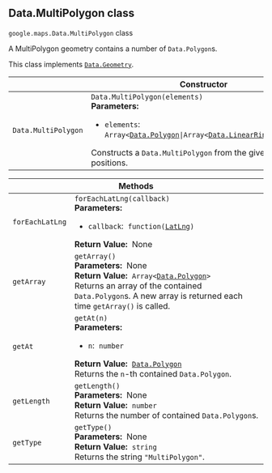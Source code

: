 <h2 id="Data.MultiPolygon"> Data.MultiPolygon class </h2><p>
<code><span itemprop="path">google.maps</span>.<span itemprop="name">Data.MultiPolygon</span></code>
class
</p><p>A MultiPolygon geometry contains a number of <code>Data.Polygon</code>s.</p><p>This class implements
<code><a href="https://github.com/amenadiel/google-maps-documentation/blob/master/docs/Data.Geometry.md">Data.Geometry</a></code>.
</p><div class="devsite-table-wrapper"><table class="constructors responsive" summary="class Data.MultiPolygon - Constructor">
<thead>
<tr><th colspan="2" id="Data.MultiPolygon.constructor">Constructor</th>
</tr></thead>
<tbody>
<tr>
<td><code><span>Data.MultiPolygon</span></code></td>
<td><div><code>Data.MultiPolygon(elements)</code></div>
<div class="desc"><strong>Parameters:</strong>&nbsp; <ul>
<li><code>elements</code>:&nbsp; <code>Array&lt;<a href="https://github.com/amenadiel/google-maps-documentation/blob/master/docs/Data.Polygon.md">Data.Polygon</a>|Array&lt;<a href="https://github.com/amenadiel/google-maps-documentation/blob/master/docs/Data.LinearRing.md">Data.LinearRing</a>|Array&lt;<a href="https://github.com/amenadiel/google-maps-documentation/blob/master/docs/LatLng.md">LatLng</a>|<a href="https://github.com/amenadiel/google-maps-documentation/blob/master/docs/LatLngLiteral.md">LatLngLiteral</a>&gt;&gt;&gt;</code></li>
</ul></div>
<div class="desc">Constructs a <code>Data.MultiPolygon</code> from the given <code>Data.Polygon</code>s or arrays of positions.</div></td>
</tr>
</tbody>
</table></div><div class="devsite-table-wrapper"><table class="methods responsive" summary="class Data.MultiPolygon - Methods">
<thead>
<tr><th colspan="2">Methods</th>
</tr></thead>
<tbody>
<tr id="Data.MultiPolygon.forEachLatLng">
<td><code><span>forEachLatLng</span></code></td>
<td><div><code>forEachLatLng(callback)</code></div>
<div class="desc"><strong>Parameters:</strong>&nbsp; <ul>
<li><code>callback</code>:&nbsp; <code>function(<a href="https://github.com/amenadiel/google-maps-documentation/blob/master/docs/LatLng.md">LatLng</a>)</code></li>
</ul></div>
<div class="desc"><strong>Return Value:</strong>&nbsp; None</div>
<div class="desc"></div></td>
</tr>
<tr id="Data.MultiPolygon.getArray">
<td><code><span>getArray</span></code></td>
<td><div><code>getArray()</code></div>
<div class="desc"><strong>Parameters:</strong>&nbsp; None</div>
<div class="desc"><strong>Return Value:</strong>&nbsp; <code>Array&lt;<a href="https://github.com/amenadiel/google-maps-documentation/blob/master/docs/Data.Polygon.md">Data.Polygon</a>&gt;</code></div>
<div class="desc">Returns an array of the contained <code>Data.Polygon</code>s. A new array is returned each time <code>getArray()</code> is called.</div></td>
</tr>
<tr id="Data.MultiPolygon.getAt">
<td><code><span>getAt</span></code></td>
<td><div><code>getAt(n)</code></div>
<div class="desc"><strong>Parameters:</strong>&nbsp; <ul>
<li><code>n</code>:&nbsp; <code>number</code></li>
</ul></div>
<div class="desc"><strong>Return Value:</strong>&nbsp; <code><a href="https://github.com/amenadiel/google-maps-documentation/blob/master/docs/Data.Polygon.md">Data.Polygon</a></code></div>
<div class="desc">Returns the <code>n</code>-th contained <code>Data.Polygon</code>.</div></td>
</tr>
<tr id="Data.MultiPolygon.getLength">
<td><code><span>getLength</span></code></td>
<td><div><code>getLength()</code></div>
<div class="desc"><strong>Parameters:</strong>&nbsp; None</div>
<div class="desc"><strong>Return Value:</strong>&nbsp; <code>number</code></div>
<div class="desc">Returns the number of contained <code>Data.Polygon</code>s.</div></td>
</tr>
<tr id="Data.MultiPolygon.getType">
<td><code><span>getType</span></code></td>
<td><div><code>getType()</code></div>
<div class="desc"><strong>Parameters:</strong>&nbsp; None</div>
<div class="desc"><strong>Return Value:</strong>&nbsp; <code>string</code></div>
<div class="desc">Returns the string <code>"MultiPolygon"</code>.</div></td>
</tr>
</tbody>
</table></div>